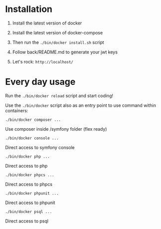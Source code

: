 Installation
============

 1) Install the latest version of docker
 
 2) Install the latest version of docker-compose

 3) Then run the `./bin/docker install.sh` script
 
 4) Follow back/README.md to generate your jwt keys

 5) Let's rock: `http://localhost/`
 
Every day usage
===============

 Run the `./bin/docker reload` script and start coding!
 
 Use the `./bin/docker` script also as an entry point to use command within containers:

    ./bin/docker composer ...
Use composer inside /symfony folder (flex ready)

    ./bin/docker console ...
Direct access to symfony console

    ./bin/docker php ...
Direct access to php

    ./bin/docker phpcs ...
Direct access to phpcs

    ./bin/docker phpunit ...
Direct access to phpunit

    ./bin/docker psql ...
Direct access to psql
